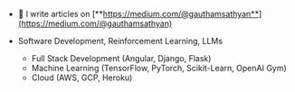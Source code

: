 - 📝 I write articles on [**https://medium.com/@gauthamsathyan**](https://medium.com/@gauthamsathyan)

- Software Development, Reinforcement Learning, LLMs
  - Full Stack Development (Angular, Django, Flask)
  - Machine Learning (TensorFlow, PyTorch, Scikit-Learn, OpenAI Gym)
  - Cloud (AWS, GCP, Heroku)
